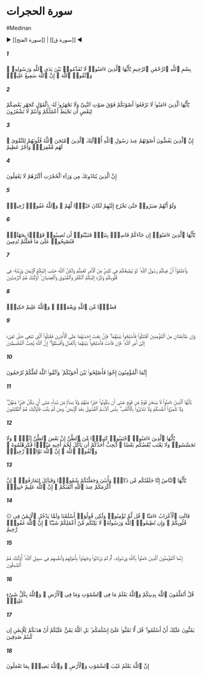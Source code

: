 # سورة الحجرات
#Medinan
▶ [[سورة الفتح]] | [[سورة ق]] ◀
##### 1
<span class="ayah hovertext" data-hover="اى مؤمنان بر حكم خداوند و پيامبر او پيشدستى نكنيد، و از خداوند پروا داشته باشيد، بى‌گمان خداوند شنواى داناست‌">بِسْمِ ٱللَّهِ ٱلرَّحْمَٰنِ ٱلرَّحِيمِ يَٰٓأَيُّهَا ٱلَّذِينَ ءَامَنُوا۟ لَا تُقَدِّمُوا۟ بَيْنَ يَدَىِ ٱللَّهِ وَرَسُولِهِۦ ۖ وَٱتَّقُوا۟ ٱللَّهَ ۚ إِنَّ ٱللَّهَ سَمِيعٌ عَلِيمٌۭ</span>
##### 2
<span class="ayah hovertext" data-hover="اى كسانى كه ايمان آورده‌ايد صداهايتان را از صداى پيامبر بلندتر مسازيد، و در سخن با او، مانند بلند حرف زدنتان با همديگر، بلند حرف مزنيد مبادا كه اعمالتان تباه شود و آگاه نباشيد">يَٰٓأَيُّهَا ٱلَّذِينَ ءَامَنُوا۟ لَا تَرْفَعُوٓا۟ أَصْوَٰتَكُمْ فَوْقَ صَوْتِ ٱلنَّبِىِّ وَلَا تَجْهَرُوا۟ لَهُۥ بِٱلْقَوْلِ كَجَهْرِ بَعْضِكُمْ لِبَعْضٍ أَن تَحْبَطَ أَعْمَٰلُكُمْ وَأَنتُمْ لَا تَشْعُرُونَ</span>
##### 3
<span class="ayah hovertext" data-hover="بى‌گمان كسانى كه صداهايشان را نزد پيامبر خدا [آهسته و] پوشيده مى‌دارند، اينانند كه خداوند دلهايشان را براى تقوا پالوده است، ايشان را آمرزش و پاداشى بزرگ است‌">إِنَّ ٱلَّذِينَ يَغُضُّونَ أَصْوَٰتَهُمْ عِندَ رَسُولِ ٱللَّهِ أُو۟لَٰٓئِكَ ٱلَّذِينَ ٱمْتَحَنَ ٱللَّهُ قُلُوبَهُمْ لِلتَّقْوَىٰ ۚ لَهُم مَّغْفِرَةٌۭ وَأَجْرٌ عَظِيمٌ</span>
##### 4
<span class="ayah hovertext" data-hover="بى‌گمان كسانى كه تو را از پشت در حجره‌ها صدا مى‌زنند، بيشترشان نابخردانند">إِنَّ ٱلَّذِينَ يُنَادُونَكَ مِن وَرَآءِ ٱلْحُجُرَٰتِ أَكْثَرُهُمْ لَا يَعْقِلُونَ</span>
##### 5
<span class="ayah hovertext" data-hover="و اگر آنان صبر مى‌كردند كه تو بر ايشان بيرون آيى، بى‌شك بر ايشان بهتر بود، و خداوند آمرزگار مهربان است‌">وَلَوْ أَنَّهُمْ صَبَرُوا۟ حَتَّىٰ تَخْرُجَ إِلَيْهِمْ لَكَانَ خَيْرًۭا لَّهُمْ ۚ وَٱللَّهُ غَفُورٌۭ رَّحِيمٌۭ</span>
##### 6
<span class="ayah hovertext" data-hover="اى مؤمنان اگر فرد فاسقى خبرى برايتان آورد، [در آن‌] بررسى كنيد مبادا نادانسته به قومى زيان رسانيد، آنگاه به خاطر كارى كه كرده‌ايد پشيمان شويد">يَٰٓأَيُّهَا ٱلَّذِينَ ءَامَنُوٓا۟ إِن جَآءَكُمْ فَاسِقٌۢ بِنَبَإٍۢ فَتَبَيَّنُوٓا۟ أَن تُصِيبُوا۟ قَوْمًۢا بِجَهَٰلَةٍۢ فَتُصْبِحُوا۟ عَلَىٰ مَا فَعَلْتُمْ نَٰدِمِينَ</span>
##### 7
<span class="ayah hovertext" data-hover="و بدانيد كه پيامبر خدا در ميان شماست كه اگر در بسيارى از امور از شما پيروى كند، به مشقت افتيد، ولى خداوند ايمان را خوشايند شما قرار داد و آن را در دلهايتان آراست، و كفر و فسق و عصيان را براى شما ناخوشايند ساخت، اينانند كه رهيافتگانند">وَٱعْلَمُوٓا۟ أَنَّ فِيكُمْ رَسُولَ ٱللَّهِ ۚ لَوْ يُطِيعُكُمْ فِى كَثِيرٍۢ مِّنَ ٱلْأَمْرِ لَعَنِتُّمْ وَلَٰكِنَّ ٱللَّهَ حَبَّبَ إِلَيْكُمُ ٱلْإِيمَٰنَ وَزَيَّنَهُۥ فِى قُلُوبِكُمْ وَكَرَّهَ إِلَيْكُمُ ٱلْكُفْرَ وَٱلْفُسُوقَ وَٱلْعِصْيَانَ ۚ أُو۟لَٰٓئِكَ هُمُ ٱلرَّٰشِدُونَ</span>
##### 8
<span class="ayah hovertext" data-hover="بخشش و نعمتى از جانب خداوند است، و خداوند داناى فرزانه است‌">فَضْلًۭا مِّنَ ٱللَّهِ وَنِعْمَةًۭ ۚ وَٱللَّهُ عَلِيمٌ حَكِيمٌۭ</span>
##### 9
<span class="ayah hovertext" data-hover="و اگر دو طايفه از مؤمنان با هم در افتند، ميان آنان سازش دهيد، و اگر يكى از آنها بر ديگرى تعدى كرد، پس با آنكه تعدى پيشه كرده است كارزار كنيد، تا آنكه به سوى امر الهى باز آيد، و اگر باز آمد، آنگاه ميان آنان دادگرانه سازش دهيد، و به داد بكوشيد كه خداوند دادگران را دوست دارد">وَإِن طَآئِفَتَانِ مِنَ ٱلْمُؤْمِنِينَ ٱقْتَتَلُوا۟ فَأَصْلِحُوا۟ بَيْنَهُمَا ۖ فَإِنۢ بَغَتْ إِحْدَىٰهُمَا عَلَى ٱلْأُخْرَىٰ فَقَٰتِلُوا۟ ٱلَّتِى تَبْغِى حَتَّىٰ تَفِىٓءَ إِلَىٰٓ أَمْرِ ٱللَّهِ ۚ فَإِن فَآءَتْ فَأَصْلِحُوا۟ بَيْنَهُمَا بِٱلْعَدْلِ وَأَقْسِطُوٓا۟ ۖ إِنَّ ٱللَّهَ يُحِبُّ ٱلْمُقْسِطِينَ</span>
##### 10
<span class="ayah hovertext" data-hover="همانا مؤمنان [مسلمانان‌] بردارند، پس بين برادرانتان آشتى برقرار سازيد، و از خداوند پروا كنيد، باشد كه مشمول رحمت شويد">إِنَّمَا ٱلْمُؤْمِنُونَ إِخْوَةٌۭ فَأَصْلِحُوا۟ بَيْنَ أَخَوَيْكُمْ ۚ وَٱتَّقُوا۟ ٱللَّهَ لَعَلَّكُمْ تُرْحَمُونَ</span>
##### 11
<span class="ayah hovertext" data-hover="اى مؤمنان نبايد كه قومى، قوم ديگر را به ريشخند بگيرد، چه بسا اينان از آنان بهتر باشند، و نيز نبايد زنانى زنان ديگر را [ريشخند كنند] چه بسا اينان از آنان بهتر باشند، و در ميان خويش عيب‌جويى مكنيد، و يكديگر را به لقبهاى بد مخوانيد پس از ايمان، پرداختن به فسق، بد رسمى است، و هر كس [از اين كار] بازنگردد، اينانند كه ستمگرانند">يَٰٓأَيُّهَا ٱلَّذِينَ ءَامَنُوا۟ لَا يَسْخَرْ قَوْمٌۭ مِّن قَوْمٍ عَسَىٰٓ أَن يَكُونُوا۟ خَيْرًۭا مِّنْهُمْ وَلَا نِسَآءٌۭ مِّن نِّسَآءٍ عَسَىٰٓ أَن يَكُنَّ خَيْرًۭا مِّنْهُنَّ ۖ وَلَا تَلْمِزُوٓا۟ أَنفُسَكُمْ وَلَا تَنَابَزُوا۟ بِٱلْأَلْقَٰبِ ۖ بِئْسَ ٱلِٱسْمُ ٱلْفُسُوقُ بَعْدَ ٱلْإِيمَٰنِ ۚ وَمَن لَّمْ يَتُبْ فَأُو۟لَٰٓئِكَ هُمُ ٱلظَّٰلِمُونَ</span>
##### 12
<span class="ayah hovertext" data-hover="اى مؤمنان از بسيارى از گمانها پرهيز كنيد، چرا كه بعضى از گمانها گناه است، و [در كار ديگران‌] تجسس مكنيد، و بعضى از شما از بعضى ديگر غيبت نكند، آيا هيچ كدام از شما خوش دارد كه گوشت برادر مرده‌اش را بخورد، كه از آن تنفر داريد، و از خداوند پروا كنيد كه بى‌گمان خداوند توبه‌پذير مهربان است‌">يَٰٓأَيُّهَا ٱلَّذِينَ ءَامَنُوا۟ ٱجْتَنِبُوا۟ كَثِيرًۭا مِّنَ ٱلظَّنِّ إِنَّ بَعْضَ ٱلظَّنِّ إِثْمٌۭ ۖ وَلَا تَجَسَّسُوا۟ وَلَا يَغْتَب بَّعْضُكُم بَعْضًا ۚ أَيُحِبُّ أَحَدُكُمْ أَن يَأْكُلَ لَحْمَ أَخِيهِ مَيْتًۭا فَكَرِهْتُمُوهُ ۚ وَٱتَّقُوا۟ ٱللَّهَ ۚ إِنَّ ٱللَّهَ تَوَّابٌۭ رَّحِيمٌۭ</span>
##### 13
<span class="ayah hovertext" data-hover="هان اى مردم همانا ما شما را از يك مرد و يك زن آفريده‌ايم و شما را به هيئت اقوام و قبايلى در آورده‌ايم تا با يكديگر انس و آشنايى يابيد، بى‌گمان گرامى‌ترين شما در نزد خداوند پرهيزگارترين شماست، كه خداوند داناى آگاه است‌">يَٰٓأَيُّهَا ٱلنَّاسُ إِنَّا خَلَقْنَٰكُم مِّن ذَكَرٍۢ وَأُنثَىٰ وَجَعَلْنَٰكُمْ شُعُوبًۭا وَقَبَآئِلَ لِتَعَارَفُوٓا۟ ۚ إِنَّ أَكْرَمَكُمْ عِندَ ٱللَّهِ أَتْقَىٰكُمْ ۚ إِنَّ ٱللَّهَ عَلِيمٌ خَبِيرٌۭ</span>
##### 14
<span class="ayah hovertext" data-hover="اعرابيان گفتند ايمان آورده‌ايم بگو هنوز ايمان [حقيقى‌] نياورده‌ايد، بهتر است بگوييد اسلام آورده‌ايم چرا كه هنوز ايمان به [ژرفناى‌] دلهايتان راه نيافته است، و اگر از خداوند و پيامبر او اطاعت كنيد، چيزى از [پاداش‌] اعمال شما نمى‌كاهد، بى‌گمان خداوند آمرزگار مهربان است‌">۞ قَالَتِ ٱلْأَعْرَابُ ءَامَنَّا ۖ قُل لَّمْ تُؤْمِنُوا۟ وَلَٰكِن قُولُوٓا۟ أَسْلَمْنَا وَلَمَّا يَدْخُلِ ٱلْإِيمَٰنُ فِى قُلُوبِكُمْ ۖ وَإِن تُطِيعُوا۟ ٱللَّهَ وَرَسُولَهُۥ لَا يَلِتْكُم مِّنْ أَعْمَٰلِكُمْ شَيْـًٔا ۚ إِنَّ ٱللَّهَ غَفُورٌۭ رَّحِيمٌ</span>
##### 15
<span class="ayah hovertext" data-hover="همانا مؤمنان كسانى هستند كه به خداوند و پيامبر او ايمان آورده‌اند، سپس شك و شبهه نياورده‌اند، و در راه خدا به مال و جانشان جهاد كرده‌اند، اينانند كه راستگويانند">إِنَّمَا ٱلْمُؤْمِنُونَ ٱلَّذِينَ ءَامَنُوا۟ بِٱللَّهِ وَرَسُولِهِۦ ثُمَّ لَمْ يَرْتَابُوا۟ وَجَٰهَدُوا۟ بِأَمْوَٰلِهِمْ وَأَنفُسِهِمْ فِى سَبِيلِ ٱللَّهِ ۚ أُو۟لَٰٓئِكَ هُمُ ٱلصَّٰدِقُونَ</span>
##### 16
<span class="ayah hovertext" data-hover="بگو آيا دينتان را به خداوند مى‌شناسانيد؟ حال آنكه خداوند آنچه در آسمانهاست و آنچه در زمين است، مى‌داند، و خداوند به همه چيز داناست‌">قُلْ أَتُعَلِّمُونَ ٱللَّهَ بِدِينِكُمْ وَٱللَّهُ يَعْلَمُ مَا فِى ٱلسَّمَٰوَٰتِ وَمَا فِى ٱلْأَرْضِ ۚ وَٱللَّهُ بِكُلِّ شَىْءٍ عَلِيمٌۭ</span>
##### 17
<span class="ayah hovertext" data-hover="بر تو منت مى‌نهند كه اسلام آورده‌اند، بگو اسلام آوردنتان را بر من منت منهيد، بلكه خداوند است كه اگر راست مى‌گوييد، بر شما منت مى‌نهد كه شما را به [راه‌] ايمان هدايت كرده است‌">يَمُنُّونَ عَلَيْكَ أَنْ أَسْلَمُوا۟ ۖ قُل لَّا تَمُنُّوا۟ عَلَىَّ إِسْلَٰمَكُم ۖ بَلِ ٱللَّهُ يَمُنُّ عَلَيْكُمْ أَنْ هَدَىٰكُمْ لِلْإِيمَٰنِ إِن كُنتُمْ صَٰدِقِينَ</span>
##### 18
<span class="ayah hovertext" data-hover="بى‌گمان خداوند نهانيهاى آسمان و زمين را مى‌داند و خداوند به آنچه مى‌كنيد بيناست‌">إِنَّ ٱللَّهَ يَعْلَمُ غَيْبَ ٱلسَّمَٰوَٰتِ وَٱلْأَرْضِ ۚ وَٱللَّهُ بَصِيرٌۢ بِمَا تَعْمَلُونَ</span>

